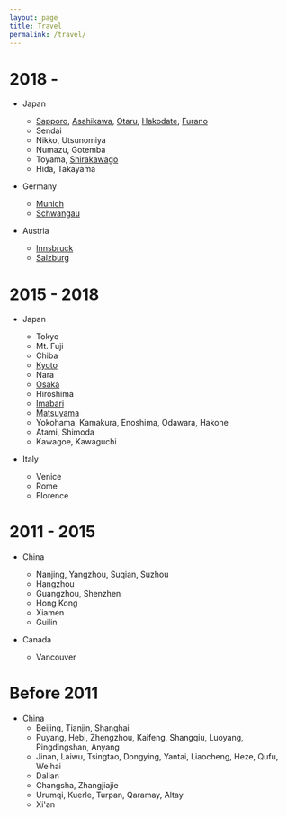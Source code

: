 ```yaml
---
layout: page
title: Travel
permalink: /travel/
---
```

2018 - 
======
* Japan
  * [Sapporo](../travel_ims/sapporo.JPG), [Asahikawa](../travel_ims/asahikawa.JPG), [Otaru](../travel_ims/otaru.JPG), [Hakodate](https://hyf015.github.io/static/projects/IMG_0763.jpg), [Furano](../travel_ims/furano.JPG)
  * Sendai
  * Nikko, Utsunomiya
  * Numazu, Gotemba
  * Toyama, [Shirakawago](../travel_ims/shirakawago.JPG)
  * Hida, Takayama
  
* Germany
  * [Munich](../travel_ims/munich.JPG)
  * [Schwangau](../travel_ims/IMG_1462.JPG)

* Austria
  * [Innsbruck](../travel_ims/IMG_1180.JPG)
  * [Salzburg](../travel_ims/IMG_1368.JPG)

2015 - 2018
======
* Japan
  * Tokyo
  * Mt. Fuji
  * Chiba
  * [Kyoto](../travel_ims/kyoto.JPG)
  * Nara
  * [Osaka](../travel_ims/osaka.JPG)
  * Hiroshima
  * [Imabari](../travel_ims/imabari.JPG)
  * [Matsuyama](../travel_ims/matsuyama.JPG)
  * Yokohama, Kamakura, Enoshima, Odawara, Hakone
  * Atami, Shimoda
  * Kawagoe, Kawaguchi
  
* Italy
  * Venice
  * Rome
  * Florence

2011 - 2015
======
* China
  * Nanjing, Yangzhou, Suqian, Suzhou
  * Hangzhou
  * Guangzhou, Shenzhen
  * Hong Kong
  * Xiamen
  * Guilin
  
* Canada
  * Vancouver
  
Before 2011
======
* China
  * Beijing, Tianjin, Shanghai
  * Puyang, Hebi, Zhengzhou, Kaifeng, Shangqiu, Luoyang, Pingdingshan, Anyang
  * Jinan, Laiwu, Tsingtao, Dongying, Yantai, Liaocheng, Heze, Qufu, Weihai
  * Dalian
  * Changsha, Zhangjiajie
  * Urumqi, Kuerle, Turpan, Qaramay, Altay
  * Xi'an
